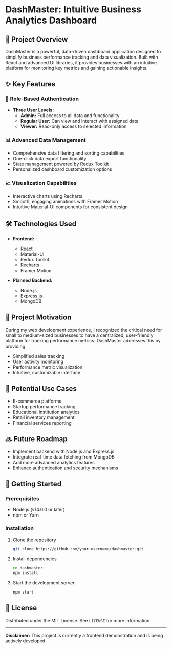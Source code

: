 # DashMaster: Intuitive Business Analytics Dashboard

## 🚀 Project Overview

DashMaster is a powerful, data-driven dashboard application designed to simplify business performance tracking and data visualization. Built with React and advanced UI libraries, it provides businesses with an intuitive platform for monitoring key metrics and gaining actionable insights.

## ✨ Key Features

### 🔐 Role-Based Authentication
- **Three User Levels:**
  - **Admin:** Full access to all data and functionality
  - **Regular User:** Can view and interact with assigned data
  - **Viewer:** Read-only access to selected information

### 📊 Advanced Data Management
- Comprehensive data filtering and sorting capabilities
- One-click data export functionality
- State management powered by Redux Toolkit
- Personalized dashboard customization options

### 📈 Visualization Capabilities
- Interactive charts using Recharts
- Smooth, engaging animations with Framer Motion
- Intuitive Material-UI components for consistent design

## 🛠 Technologies Used

- **Frontend:** 
  - React
  - Material-UI
  - Redux Toolkit
  - Recharts
  - Framer Motion

- **Planned Backend:**
  - Node.js
  - Express.js
  - MongoDB

## 🎯 Project Motivation

During my web development experience, I recognized the critical need for small to medium-sized businesses to have a centralized, user-friendly platform for tracking performance metrics. DashMaster addresses this by providing:

- Simplified sales tracking
- User activity monitoring
- Performance metric visualization
- Intuitive, customizable interface

## 🌟 Potential Use Cases

- E-commerce platforms
- Startup performance tracking
- Educational institution analytics
- Retail inventory management
- Financial services reporting

## 🔜 Future Roadmap

- Implement backend with Node.js and Express.js
- Integrate real-time data fetching from MongoDB
- Add more advanced analytics features
- Enhance authentication and security mechanisms

## 🚦 Getting Started

### Prerequisites
- Node.js (v14.0.0 or later)
- npm or Yarn

### Installation
1. Clone the repository
   ```bash
   git clone https://github.com/your-username/dashmaster.git
   ```

2. Install dependencies
   ```bash
   cd dashmaster
   npm install
   ```

3. Start the development server
   ```bash
   npm start
   ```
## 📃 License
Distributed under the MIT License. See `LICENSE` for more information.

---

**Disclaimer:** This project is currently a frontend demonstration and is being actively developed.
